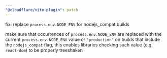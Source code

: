 ```yaml
---
"@cloudflare/vite-plugin": patch
---
```


fix: replace `process.env.NODE_ENV` for nodejs_compat builds

make sure that occurrences of `process.env.NODE_ENV` are replaced with the
current `process.env.NODE_ENV` value or `"production"` on builds that include
the `nodejs_compat` flag, this enables libraries checking such value
(e.g. `react-dom`) to be properly treeshaken
